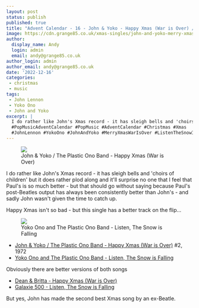 ```yaml
---
layout: post
status: publish
published: true
title: "Advent Calendar - 16 - John & Yoko - Happy Xmas (War is Over) / Listen, The Snow is Falling"
image: https://cdn.grange85.co.uk/xmas-singles/john-and-yoko-merry-xmas-disc.jpg
author:
  display_name: Andy
  login: admin
  email: andy@grange85.co.uk
author_login: admin
author_email: andy@grange85.co.uk
date: '2022-12-16'
categories:
 - christmas
 - music
tags:
 - John Lennon
 - Yoko Ono
 - John and Yoko
excerpt: |
  I do rather like John's Xmas record - it has sleigh bells and 'choirs of children' but it does rather plod along. But yes, the second best Xmas song by an ex-Beatle.
  #PopMusicAdventCalendar #PopMusic #AdventCalendar #Christmas #Xmas
  #JohnLennon #YokoOno #JohnAndYoko #MerryXmasWarIsOver #ListenTheSnowIsFalling #Galaxie500 #DeanAndBritta
---
```

<figure class="aligncenter"><img src="https://cdn.grange85.co.uk/xmas-singles/john-and-yoko-merry-xmas-disc.jpg" class="img-responsive" /><figcaption>John & Yoko / The Plastic Ono Band - Happy Xmas (War is Over)</figcaption></figure>

I do rather like John's Xmas record - it has sleigh bells and 'choirs of children' but it does rather plod along and it'll surprise no one that I feel that Paul's is so much better - but that should go without saying because Paul's post-Beatles output has always been consistently better than John's - and sadly John wasn't given the time to catch up. 

Happy Xmas isn't so bad - but this single has a better track on the flip...
<figure class="aligncenter"><img src="https://cdn.grange85.co.uk/xmas-singles/yoko-ono-listen-disc.jpg" class="img-responsive" /><figcaption>Yoko Ono and The Plastic Ono Band - Listen, The Snow is Falling</figcaption></figure>

 - [John & Yoko / The Plastic Ono Band - Happy Xmas (War is Over)](https://www.youtube.com/watch?v=flA5ndOyZbI) #2, 1972
 - [Yoko Ono and The Plastic Ono Band - Listen, The Snow is Falling](https://www.youtube.com/watch?v=VQG46cHgZ4E)

 Obviously there are better versions of both songs 
  - [Dean & Britta - Happy Xmas (War is Over)](https://www.youtube.com/watch?v=9fJ8LEAJ5eQ)
  - [Galaxie 500 - Listen, The Snow is Falling](https://www.youtube.com/watch?v=RGY_b093UR4)

But yes, John has made the second best Xmas song by an ex-Beatle.

